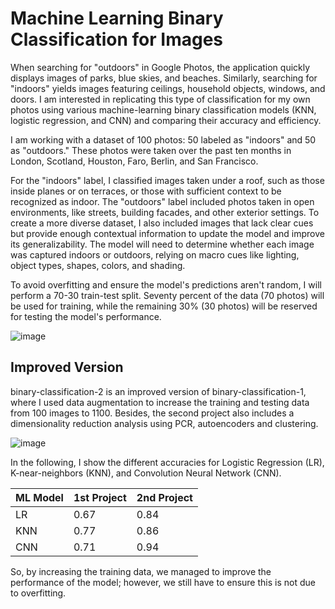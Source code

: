 # Machine Learning Binary Classification for Images

When searching for "outdoors" in Google Photos, the application quickly displays images of parks, blue skies, and beaches. Similarly, searching for "indoors" yields images featuring ceilings, household objects, windows, and doors. I am interested in replicating this type of classification for my own photos using various machine-learning binary classification models (KNN, logistic regression, and CNN) and comparing their accuracy and efficiency.

I am working with a dataset of 100 photos: 50 labeled as "indoors" and 50 as "outdoors." These photos were taken over the past ten months in London, Scotland, Houston, Faro, Berlin, and San Francisco.

For the "indoors" label, I classified images taken under a roof, such as those inside planes or on terraces, or those with sufficient context to be recognized as indoor. The "outdoors" label included photos taken in open environments, like streets, building facades, and other exterior settings. To create a more diverse dataset, I also included images that lack clear cues but provide enough contextual information to update the model and improve its generalizability. The model will need to determine whether each image was captured indoors or outdoors, relying on macro cues like lighting, object types, shapes, colors, and shading.

To avoid overfitting and ensure the model's predictions aren't random, I will perform a 70-30 train-test split. Seventy percent of the data (70 photos) will be used for training, while the remaining 30% (30 photos) will be reserved for testing the model's performance.

![image](https://github.com/user-attachments/assets/b1d64476-a9c6-410d-944f-55bcdb76b222)

## Improved Version

binary-classification-2 is an improved version of binary-classification-1, where I used data augmentation to increase the training and testing data from 100 images to 1100. Besides, the second project also includes a dimensionality reduction analysis using PCR, autoencoders and clustering.

![image](https://github.com/user-attachments/assets/d7feee81-8fa2-471c-be9a-c699a01f8df8)

In the following, I show the different accuracies for Logistic Regression (LR), K-near-neighbors (KNN), and Convolution Neural Network (CNN).

| ML Model   | 1st Project | 2nd Project |
|----------|----------|----------|
| LR   | 0.67 | 0.84  |
| KNN  | 0.77 | 0.86 |
| CNN  | 0.71 | 0.94 |

So, by increasing the training data, we managed to improve the performance of the model; however, we still have to ensure this is not due to overfitting.
